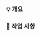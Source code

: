 <!-- 
    PR 제목은 다음과 같은 형식으로 작성합니다.

    gitmoji [Feature/domain-issue number] title
    ex) :sparkles: [Feature/diary-1] 일기 작성 기능 구현
    
    PR에 사용되는 Gitmoji 가이드입니다.
    
    feat(✨) - Introduce new features
    fix(🐛) - Fix a bug
    docs(📝) - Add or update documentation
    style(🎨) - Improve structure / format of the code
    refactor(♻️) - Refactor code
    perf(⚡️) - Improve performance
    test(✅) - Add or update tests
    build(👷) - Add or update CI build system
    ci(💚) - Fix CI Build
    chore(⚙️) - Other changes 
    revert(⏪️) - Revert changes
    hotfix(🚑️) - Critical hotfix
    bad code(💩)- Write bad code that needs to be improved.
-->

### 💡 개요
<!-- 해당 pr이 등록된 배경, 개요를 간단하게 작성해보세요 -->
<!-- #뒤에는 이슈 번호를 걸어서 이슈에 대한 개요 추가-->
<!-- resolved #0 -->

### 📑 작업 사항

